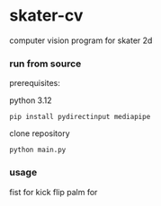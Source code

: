 # skater-cv
computer vision program for skater 2d

### run from source
prerequisites:

python 3.12

`pip install pydirectinput mediapipe`

clone repository

`python main.py`


### usage
fist for kick flip
palm for 